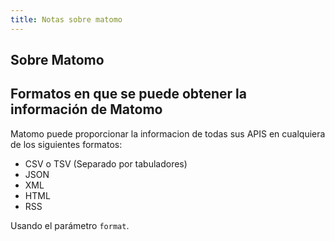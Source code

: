 ```yaml
---
title: Notas sobre matomo
---
```


## Sobre Matomo

## Formatos en que se puede obtener la información de Matomo

Matomo puede proporcionar la informacion de todas sus APIS en cualquiera de los
siguientes formatos:

- CSV o TSV (Separado por tabuladores)
- JSON
- XML
- HTML
- RSS

Usando el parámetro `format`.




